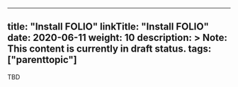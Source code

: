 
---
title: "Install FOLIO"
linkTitle: "Install FOLIO"
date: 2020-06-11
weight: 10
description: >
  Note: This content is currently in draft status.
tags: ["parenttopic"]
---

TBD
